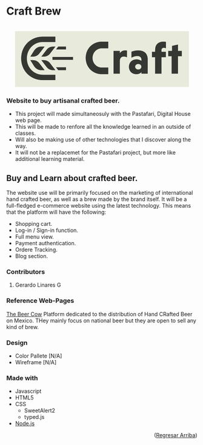 # Craft Brew

<br />
<div align="center">
  <a>
    <img src="public/images/logo.jpg" alt="Logo" width="459" height="147">
  </a>
</div>

### Website to buy artisanal crafted beer.

- This project will made simultaneosuly with the Pastafari, Digital House web page.
- This will be made to renfore all the knowledge learned in an outside of classes.
- Will also be making use of other technologies that I discover along the way.
- It will not be a replacemet for the Pastafari project, but more like additional learning material.

## Buy and Learn about crafted beer.

The website use will be primarily focused on the marketing of international hand crafted beer, as well as a brew made by the brand itself. It will be a full-fledged e-commerce website using the latest technology. This means that the platform will have the following:

- Shopping cart.
- Log-in / Sign-in function.
- Full menu view.
- Payment authentication.
- Ordere Tracking.
- Blog section.

### Contributors

1. Gerardo Linares G

### Reference Web-Pages

[The Beer Cow](https://thebeercow.com)
Platform dedicated to the distribution of Hand CRafted Beer on Mexico. THey mainly focus on national beer but they are open to sell any kind of brew.

### Design
- Color Pallete [N/A]
- Wireframe [N/A]

### Made with
* Javascript
* HTML5
* CSS
    - SweetAlert2
    - typed.js
* [Node.js](https://nodejs.org/en/)



<p align="right">(<a href="#top">Regresar Arriba</a>)</p>

